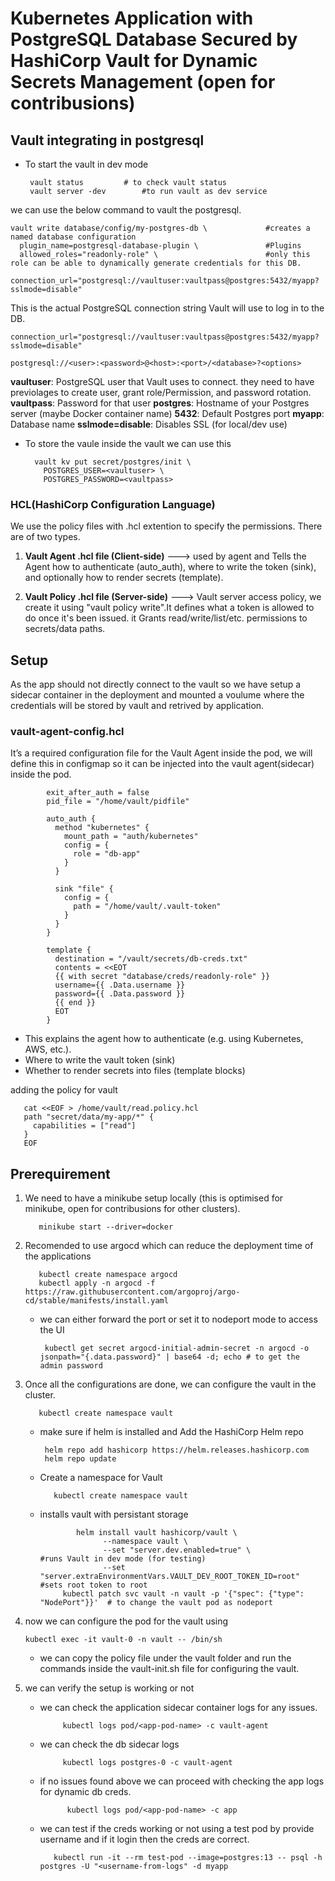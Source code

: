 
# Kubernetes Application with PostgreSQL Database Secured by HashiCorp Vault for Dynamic Secrets Management (open for contribusions)

## Vault integrating in postgresql
- To start the vault in dev mode

       vault status         # to check vault status
       vault server -dev        #to run vault as dev service

we can use the below command to vault the postgresql.

    vault write database/config/my-postgres-db \             #creates a named database configuration
      plugin_name=postgresql-database-plugin \               #Plugins
      allowed_roles="readonly-role" \                        #only this role can be able to dynamically generate credentials for this DB.
      connection_url="postgresql://vaultuser:vaultpass@postgres:5432/myapp?sslmode=disable"

This is the actual PostgreSQL connection string Vault will use to log in to the DB.

    connection_url="postgresql://vaultuser:vaultpass@postgres:5432/myapp?sslmode=disable"

    postgresql://<user>:<password>@<host>:<port>/<database>?<options>

**vaultuser**: PostgreSQL user that Vault uses to connect. they need to have previolages to create user, grant role/Permission, and password rotation.
**vaultpass**: Password for that user
**postgres**: Hostname of your Postgres server (maybe Docker container name)
**5432**: Default Postgres port
**myapp**: Database name
**sslmode=disable**: Disables SSL (for local/dev use)

- To store the vaule inside the vault we can use this 

        vault kv put secret/postgres/init \
          POSTGRES_USER=<vaultuser> \
          POSTGRES_PASSWORD=<vaultpass>

### HCL(HashiCorp Configuration Language)
We use the policy files with .hcl extention to specify the permissions. There are of two types.
1) **Vault Agent .hcl file (Client-side)** ---> used by agent and Tells the Agent how to authenticate (auto_auth), where to write the token (sink), and optionally how to render secrets (template).

2) **Vault Policy .hcl file (Server-side)** ---> Vault server access policy, we create it using "vault policy write".It defines what a token is allowed to do once it's been issued. it Grants read/write/list/etc. permissions to secrets/data paths.

## Setup

As the app should not directly connect to the vault so we have setup a sidecar container in the deployment and mounted a voulume where the credentials will be stored by vault and retrived by application.

### vault-agent-config.hcl
It’s a required configuration file for the Vault Agent inside the pod, we will define this in configmap so it can be injected into the vault agent(sidecar) inside the pod.

            exit_after_auth = false
            pid_file = "/home/vault/pidfile"
            
            auto_auth {
              method "kubernetes" {
                mount_path = "auth/kubernetes"
                config = {
                  role = "db-app"
                }
              }
            
              sink "file" {
                config = {
                  path = "/home/vault/.vault-token"
                }
              }
            }
            
            template {
              destination = "/vault/secrets/db-creds.txt"
              contents = <<EOT
              {{ with secret "database/creds/readonly-role" }}
              username={{ .Data.username }}
              password={{ .Data.password }}
              {{ end }}
              EOT
            }

- This explains the agent how to authenticate (e.g. using Kubernetes, AWS, etc.).
- Where to write the vault token (sink)
- Whether to render secrets into files (template blocks)

adding the policy for vault

       cat <<EOF > /home/vault/read.policy.hcl
       path "secret/data/my-app/*" {
         capabilities = ["read"]
       }
       EOF

## Prerequirement

1) We need to have a minikube setup locally (this is optimised for minikube, open for contribusions for other clusters).

          minikube start --driver=docker
2) Recomended to use argocd which can reduce the deployment time of the applications

          kubectl create namespace argocd
          kubectl apply -n argocd -f https://raw.githubusercontent.com/argoproj/argo-cd/stable/manifests/install.yaml

   - we can either forward the port or set it to nodeport mode to access the UI

          kubectl get secret argocd-initial-admin-secret -n argocd -o jsonpath="{.data.password}" | base64 -d; echo # to get the admin password
3) Once all the configurations are done, we can configure the vault in the cluster.

          kubectl create namespace vault
   
   - make sure if helm is installed and Add the HashiCorp Helm repo

          helm repo add hashicorp https://helm.releases.hashicorp.com
          helm repo update

   - Create a namespace for Vault

            kubectl create namespace vault

   - installs vault with persistant storage

                 helm install vault hashicorp/vault \
                       --namespace vault \
                       --set "server.dev.enabled=true" \                     #runs Vault in dev mode (for testing)
                       --set "server.extraEnvironmentVars.VAULT_DEV_ROOT_TOKEN_ID=root"       #sets root token to root
              kubectl patch svc vault -n vault -p '{"spec": {"type": "NodePort"}}'  # to change the vault pod as nodeport

4) now we can configure the pod for the vault using 

       kubectl exec -it vault-0 -n vault -- /bin/sh

   - we can copy the policy file under the vault folder and run the commands inside the vault-init.sh file for configuring the vault.

5) we can verify the setup is working or not

      - we can check the application sidecar container logs for any issues.

                 kubectl logs pod/<app-pod-name> -c vault-agent

      - we can check the db sidecar logs
    
                 kubectl logs postgres-0 -c vault-agent

     - if no issues found above we can proceed with checking the app logs for dynamic db creds.
     
                 kubectl logs pod/<app-pod-name> -c app

   - we can test if the creds working or not using a test pod by provide username and if it login then the creds are correct.

            kubectl run -it --rm test-pod --image=postgres:13 -- psql -h postgres -U "<username-from-logs" -d myapp
          
              
